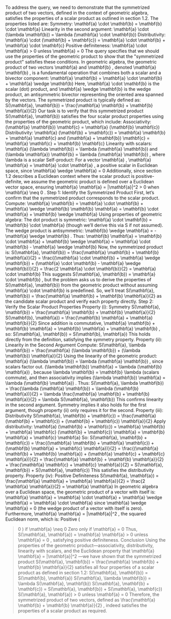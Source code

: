To address the query, we need to demonstrate that the symmetrized product of two vectors, defined in the context of geometric algebra, satisfies the properties of a scalar product as outlined in section 1.2. The properties listed are:
Symmetry: 
\mathbf{a} \cdot \mathbf{b} = \mathbf{b} \cdot \mathbf{a}
Linearity in the second argument: 
\mathbf{a} \cdot (\lambda \mathbf{b}) = \lambda (\mathbf{a} \cdot \mathbf{b})
Distributivity: 
\mathbf{a} \cdot (\mathbf{b} + \mathbf{c}) = \mathbf{a} \cdot \mathbf{b} + \mathbf{a} \cdot \mathbf{c}
Positive definiteness: 
\mathbf{a} \cdot \mathbf{a} > 0
 unless 
\mathbf{a} = 0
The query specifies that we should use the properties of the geometric product to show that the "symmetrized product" satisfies these conditions. In geometric algebra, the geometric product of two vectors 
\mathbf{a}
 and 
\mathbf{b}
, denoted 
\mathbf{a} \mathbf{b}
, is a fundamental operation that combines both a scalar and a bivector component:
\mathbf{a} \mathbf{b} = \mathbf{a} \cdot \mathbf{b} + \mathbf{a} \wedge \mathbf{b}
Here, 
\mathbf{a} \cdot \mathbf{b}
 is the scalar (dot) product, and 
\mathbf{a} \wedge \mathbf{b}
 is the wedge product, an antisymmetric bivector representing the oriented area spanned by the vectors. The symmetrized product is typically defined as:
S(\mathbf{a}, \mathbf{b}) = \frac{\mathbf{a} \mathbf{b} + \mathbf{b} \mathbf{a}}{2}
Our task is to verify that this symmetrized product 
S(\mathbf{a}, \mathbf{b})
 satisfies the four scalar product properties using the properties of the geometric product, which include:
Associativity: 
(\mathbf{a} \mathbf{b}) \mathbf{c} = \mathbf{a} (\mathbf{b} \mathbf{c})
Distributivity: 
\mathbf{a} (\mathbf{b} + \mathbf{c}) = \mathbf{a} \mathbf{b} + \mathbf{a} \mathbf{c}
 and 
(\mathbf{a} + \mathbf{b}) \mathbf{c} = \mathbf{a} \mathbf{c} + \mathbf{b} \mathbf{c}
Linearity with scalars: 
\mathbf{a} (\lambda \mathbf{b}) = \lambda (\mathbf{a} \mathbf{b})
 and 
(\lambda \mathbf{a}) \mathbf{b} = \lambda (\mathbf{a} \mathbf{b})
, where 
\lambda
 is a scalar
Self-product: For a vector 
\mathbf{a}
, 
\mathbf{a} \mathbf{a} = \mathbf{a} \cdot \mathbf{a}
, a positive scalar in Euclidean space, since 
\mathbf{a} \wedge \mathbf{a} = 0
Additionally, since section 1.2 describes a Euclidean context where the scalar product is positive-definite, we assume the geometric product is defined over a Euclidean vector space, ensuring 
\mathbf{a} \mathbf{a} = |\mathbf{a}|^2 > 0
 when 
\mathbf{a} \neq 0
.
Step 1: Identify the Symmetrized Product
First, let’s confirm that the symmetrized product corresponds to the scalar product. Compute:
\mathbf{a} \mathbf{b} = \mathbf{a} \cdot \mathbf{b} + \mathbf{a} \wedge \mathbf{b}
\mathbf{b} \mathbf{a} = \mathbf{b} \cdot \mathbf{a} + \mathbf{b} \wedge \mathbf{a}
Using properties of geometric algebra:
The dot product is symmetric: 
\mathbf{a} \cdot \mathbf{b} = \mathbf{b} \cdot \mathbf{a}
 (though we’ll derive this via 
S
 if not assumed).
The wedge product is antisymmetric: 
\mathbf{b} \wedge \mathbf{a} = -\mathbf{a} \wedge \mathbf{b}
.
Thus:
\mathbf{b} \mathbf{a} = \mathbf{b} \cdot \mathbf{a} + \mathbf{b} \wedge \mathbf{a} = \mathbf{a} \cdot \mathbf{b} - \mathbf{a} \wedge \mathbf{b}
Now, the symmetrized product is:
S(\mathbf{a}, \mathbf{b}) = \frac{\mathbf{a} \mathbf{b} + \mathbf{b} \mathbf{a}}{2} = \frac{(\mathbf{a} \cdot \mathbf{b} + \mathbf{a} \wedge \mathbf{b}) + (\mathbf{a} \cdot \mathbf{b} - \mathbf{a} \wedge \mathbf{b})}{2} = \frac{2 \mathbf{a} \cdot \mathbf{b}}{2} = \mathbf{a} \cdot \mathbf{b}
This suggests 
S(\mathbf{a}, \mathbf{b}) = \mathbf{a} \cdot \mathbf{b}
, but the problem asks us to derive the properties of 
S(\mathbf{a}, \mathbf{b})
 from the geometric product without assuming 
\mathbf{a} \cdot \mathbf{b}
 is predefined. So, we’ll treat 
S(\mathbf{a}, \mathbf{b}) = \frac{\mathbf{a} \mathbf{b} + \mathbf{b} \mathbf{a}}{2}
 as the candidate scalar product and verify each property directly.
Step 2: Verify the Scalar Product Properties
Property (i): Symmetry
S(\mathbf{a}, \mathbf{b}) = \frac{\mathbf{a} \mathbf{b} + \mathbf{b} \mathbf{a}}{2}
S(\mathbf{b}, \mathbf{a}) = \frac{\mathbf{b} \mathbf{a} + \mathbf{a} \mathbf{b}}{2}
Since addition is commutative, 
\mathbf{a} \mathbf{b} + \mathbf{b} \mathbf{a} = \mathbf{b} \mathbf{a} + \mathbf{a} \mathbf{b}
, so:
S(\mathbf{a}, \mathbf{b}) = S(\mathbf{b}, \mathbf{a})
This holds directly from the definition, satisfying the symmetry property.
Property (ii): Linearity in the Second Argument
Compute:
S(\mathbf{a}, \lambda \mathbf{b}) = \frac{\mathbf{a} (\lambda \mathbf{b}) + (\lambda \mathbf{b}) \mathbf{a}}{2}
Using the linearity of the geometric product:
\mathbf{a} (\lambda \mathbf{b}) = \lambda (\mathbf{a} \mathbf{b})
, since scalars factor out.
(\lambda \mathbf{b}) \mathbf{a} = \lambda (\mathbf{b} \mathbf{a})
, because 
\lambda \mathbf{b} = \mathbf{b} \lambda
 (scalars commute), and then associativity implies 
(\lambda \mathbf{b}) \mathbf{a} = \lambda (\mathbf{b} \mathbf{a})
.
Thus:
S(\mathbf{a}, \lambda \mathbf{b}) = \frac{\lambda (\mathbf{a} \mathbf{b}) + \lambda (\mathbf{b} \mathbf{a})}{2} = \lambda \frac{\mathbf{a} \mathbf{b} + \mathbf{b} \mathbf{a}}{2} = \lambda S(\mathbf{a}, \mathbf{b})
This confirms linearity in the second argument. Symmetry implies it also holds for the first argument, though property (ii) only requires it for the second.
Property (iii): Distributivity
S(\mathbf{a}, \mathbf{b} + \mathbf{c}) = \frac{\mathbf{a} (\mathbf{b} + \mathbf{c}) + (\mathbf{b} + \mathbf{c}) \mathbf{a}}{2}
Apply distributivity:
\mathbf{a} (\mathbf{b} + \mathbf{c}) = \mathbf{a} \mathbf{b} + \mathbf{a} \mathbf{c}
(\mathbf{b} + \mathbf{c}) \mathbf{a} = \mathbf{b} \mathbf{a} + \mathbf{c} \mathbf{a}
So:
S(\mathbf{a}, \mathbf{b} + \mathbf{c}) = \frac{(\mathbf{a} \mathbf{b} + \mathbf{a} \mathbf{c}) + (\mathbf{b} \mathbf{a} + \mathbf{c} \mathbf{a})}{2} = \frac{(\mathbf{a} \mathbf{b} + \mathbf{b} \mathbf{a}) + (\mathbf{a} \mathbf{c} + \mathbf{c} \mathbf{a})}{2} = \frac{\mathbf{a} \mathbf{b} + \mathbf{b} \mathbf{a}}{2} + \frac{\mathbf{a} \mathbf{c} + \mathbf{c} \mathbf{a}}{2} = S(\mathbf{a}, \mathbf{b}) + S(\mathbf{a}, \mathbf{c})
This satisfies the distributivity property.
Property (iv): Positive Definiteness
S(\mathbf{a}, \mathbf{a}) = \frac{\mathbf{a} \mathbf{a} + \mathbf{a} \mathbf{a}}{2} = \frac{2 \mathbf{a} \mathbf{a}}{2} = \mathbf{a} \mathbf{a}
In geometric algebra over a Euclidean space, the geometric product of a vector with itself is:
\mathbf{a} \mathbf{a} = \mathbf{a} \cdot \mathbf{a} + \mathbf{a} \wedge \mathbf{a} = \mathbf{a} \cdot \mathbf{a}
since 
\mathbf{a} \wedge \mathbf{a} = 0
 (the wedge product of a vector with itself is zero). Furthermore, 
\mathbf{a} \mathbf{a} = |\mathbf{a}|^2
, the squared Euclidean norm, which is:
Positive (
> 0
) if 
\mathbf{a} \neq 0
Zero only if 
\mathbf{a} = 0
Thus, 
S(\mathbf{a}, \mathbf{a}) = \mathbf{a} \mathbf{a} > 0
 unless 
\mathbf{a} = 0
, satisfying positive definiteness.
Conclusion
Using the properties of the geometric product—associativity, distributivity, linearity with scalars, and the Euclidean property that 
\mathbf{a} \mathbf{a} = |\mathbf{a}|^2
—we have shown that the symmetrized product 
S(\mathbf{a}, \mathbf{b}) = \frac{\mathbf{a} \mathbf{b} + \mathbf{b} \mathbf{a}}{2}
 satisfies all four properties of a scalar product as defined in section 1.2:
S(\mathbf{a}, \mathbf{b}) = S(\mathbf{b}, \mathbf{a})
S(\mathbf{a}, \lambda \mathbf{b}) = \lambda S(\mathbf{a}, \mathbf{b})
S(\mathbf{a}, \mathbf{b} + \mathbf{c}) = S(\mathbf{a}, \mathbf{b}) + S(\mathbf{a}, \mathbf{c})
S(\mathbf{a}, \mathbf{a}) > 0
 unless 
\mathbf{a} = 0
Therefore, the symmetrized product of two vectors, defined as 
\frac{\mathbf{a} \mathbf{b} + \mathbf{b} \mathbf{a}}{2}
, indeed satisfies the properties of a scalar product as required.
